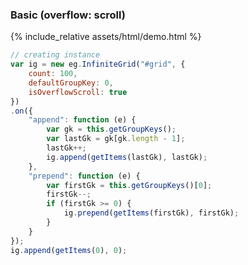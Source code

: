 ### Basic (overflow: scroll)

{% include_relative assets/html/demo.html %}

```js
// creating instance
var ig = new eg.InfiniteGrid("#grid", {
	count: 100,
	defaultGroupKey: 0,
	isOverflowScroll: true
})
.on({
	"append": function (e) {
		var gk = this.getGroupKeys();
		var lastGk = gk[gk.length - 1];
		lastGk++;
		ig.append(getItems(lastGk), lastGk);
	},
	"prepend": function (e) {
		var firstGk = this.getGroupKeys()[0];
		firstGk--;
		if (firstGk >= 0) {
			ig.prepend(getItems(firstGk), firstGk);
		}
	}
});
ig.append(getItems(0), 0);
```
